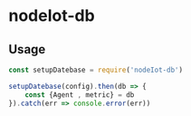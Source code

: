 # nodeIot-db

## Usage

```js
const setupDatebase = require('nodeIot-db')

setupDatebase(config).then(db => {
    const {Agent , metric} = db
}).catch(err => console.error(err))

```